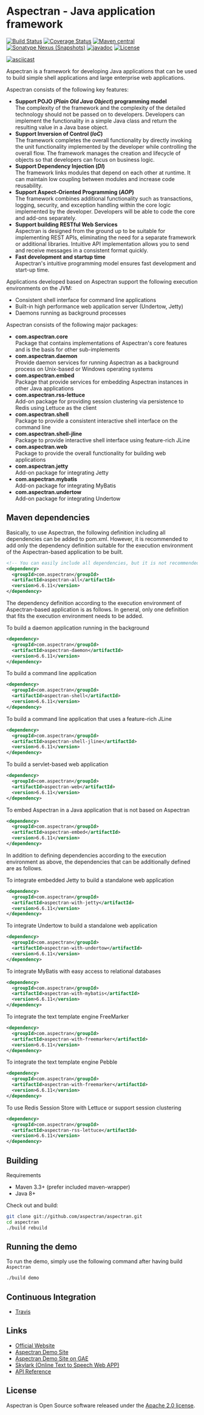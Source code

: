 # Aspectran - Java application framework

[![Build Status](https://api.travis-ci.com/aspectran/aspectran.svg?branch=master)](https://travis-ci.com/github/aspectran/aspectran)
[![Coverage Status](https://coveralls.io/repos/github/aspectran/aspectran/badge.svg?branch=master)](https://coveralls.io/github/aspectran/aspectran?branch=master)
[![Maven central](https://maven-badges.herokuapp.com/maven-central/com.aspectran/aspectran/badge.svg#v6.6.11)](https://maven-badges.herokuapp.com/maven-central/com.aspectran/aspectran)
[![Sonatype Nexus (Snapshots)](https://img.shields.io/nexus/s/https/oss.sonatype.org/com.aspectran/aspectran.svg)](https://oss.sonatype.org/content/repositories/snapshots/com/aspectran/aspectran/)
[![javadoc](https://javadoc.io/badge2/com.aspectran/aspectran-all/javadoc.svg)](https://javadoc.io/doc/com.aspectran/aspectran-all)
[![License](https://img.shields.io/:license-apache-brightgreen.svg)](https://www.apache.org/licenses/LICENSE-2.0.html)

[![asciicast](https://asciinema.org/a/267955.png)](https://asciinema.org/a/267955)

Aspectran is a framework for developing Java applications that can be used to build simple shell applications and large enterprise web applications.

Aspectran consists of the following key features:

* **Support POJO (*Plain Old Java Object*) programming model**  
  The complexity of the framework and the complexity of the detailed technology should not be passed on to developers.
  Developers can implement the functionality in a simple Java class and return the resulting value in a Java base object.
* **Support Inversion of Control (*IoC*)**  
  The framework completes the overall functionality by directly invoking the unit functionality implemented by the developer while controlling the overall flow.
  The framework manages the creation and lifecycle of objects so that developers can focus on business logic.
* **Support Dependency Injection (*DI*)**  
  The framework links modules that depend on each other at runtime.
  It can maintain low coupling between modules and increase code reusability.
* **Support Aspect-Oriented Programming (*AOP*)**  
  The framework combines additional functionality such as transactions, logging, security, and exception handling within the core logic implemented by the developer.
  Developers will be able to code the core and add-ons separately.
* **Support building RESTful Web Services**  
  Aspectran is designed from the ground up to be suitable for implementing REST APIs, eliminating the need for a separate framework or additional libraries.
  Intuitive API implementation allows you to send and receive messages in a consistent format quickly.
* **Fast development and startup time**  
  Aspectran's intuitive programming model ensures fast development and start-up time.

Applications developed based on Aspectran support the following execution environments on the JVM:

* Consistent shell interface for command line applications
* Built-in high performance web application server (Undertow, Jetty)
* Daemons running as background processes

Aspectran consists of the following major packages:

* **com.aspectran.core**  
  Package that contains implementations of Aspectran's core features and is the basis for other sub-implements
* **com.aspectran.daemon**  
  Provide daemon services for running Aspectran as a background process on Unix-based or Windows operating systems
* **com.aspectran.embed**  
  Package that provide services for embedding Aspectran instances in other Java applications
* **com.aspectran.rss-lettuce**  
  Add-on package for providing session clustering via persistence to Redis using Lettuce as the client
* **com.aspectran.shell**  
  Package to provide a consistent interactive shell interface on the command line
* **com.aspectran.shell-jline**  
  Package to provide interactive shell interface using feature-rich JLine
* **com.aspectran.web**  
  Package to provide the overall functionality for building web applications
* **com.aspectran.jetty**  
  Add-on package for integrating Jetty
* **com.aspectran.mybatis**  
  Add-on package for integrating MyBatis
* **com.aspectran.undertow**  
  Add-on package for integrating Undertow

## Maven dependencies

Basically, to use Aspectran, the following definition including all dependencies can be added to pom.xml.
However, it is recommended to add only the dependency definition suitable for the execution environment of the Aspectran-based application to be built.

```xml
<!-- You can easily include all dependencies, but it is not recommended. -->
<dependency>
  <groupId>com.aspectran</groupId>
  <artifactId>aspectran-all</artifactId>
  <version>6.6.11</version>
</dependency>
```

The dependency definition according to the execution environment of Aspectran-based application is as follows.
In general, only one definition that fits the execution environment needs to be added.

To build a daemon application running in the background
```xml
<dependency>
  <groupId>com.aspectran</groupId>
  <artifactId>aspectran-daemon</artifactId>
  <version>6.6.11</version>
</dependency>
```

To build a command line application
```xml
<dependency>
  <groupId>com.aspectran</groupId>
  <artifactId>aspectran-shell</artifactId>
  <version>6.6.11</version>
</dependency>
```

To build a command line application that uses a feature-rich JLine
```xml
<dependency>
  <groupId>com.aspectran</groupId>
  <artifactId>aspectran-shell-jline</artifactId>
  <version>6.6.11</version>
</dependency>
```

To build a servlet-based web application
```xml
<dependency>
  <groupId>com.aspectran</groupId>
  <artifactId>aspectran-web</artifactId>
  <version>6.6.11</version>
</dependency>
```

To embed Aspectran in a Java application that is not based on Aspectran
```xml
<dependency>
  <groupId>com.aspectran</groupId>
  <artifactId>aspectran-embed</artifactId>
  <version>6.6.11</version>
</dependency>
```

In addition to defining dependencies according to the execution environment as above, 
the dependencies that can be additionally defined are as follows.

To integrate embedded Jetty to build a standalone web application
```xml
<dependency>
  <groupId>com.aspectran</groupId>
  <artifactId>aspectran-with-jetty</artifactId>
  <version>6.6.11</version>
</dependency>
```

To integrate Undertow to build a standalone web application
```xml
<dependency>
  <groupId>com.aspectran</groupId>
  <artifactId>aspectran-with-undertow</artifactId>
  <version>6.6.11</version>
</dependency>
```

To integrate MyBatis with easy access to relational databases
```xml
<dependency>
  <groupId>com.aspectran</groupId>
  <artifactId>aspectran-with-mybatis</artifactId>
  <version>6.6.11</version>
</dependency>
```

To integrate the text template engine FreeMarker
```xml
<dependency>
  <groupId>com.aspectran</groupId>
  <artifactId>aspectran-with-freemarker</artifactId>
  <version>6.6.11</version>
</dependency>
```

To integrate the text template engine Pebble
```xml
<dependency>
  <groupId>com.aspectran</groupId>
  <artifactId>aspectran-with-freemarker</artifactId>
  <version>6.6.11</version>
</dependency>
```

To use Redis Session Store with Lettuce or support session clustering
```xml
<dependency>
  <groupId>com.aspectran</groupId>
  <artifactId>aspectran-rss-lettuce</artifactId>
  <version>6.6.11</version>
</dependency>
```

## Building

Requirements

* Maven 3.3+ (prefer included maven-wrapper)
* Java 8+

Check out and build:

```sh
git clone git://github.com/aspectran/aspectran.git
cd aspectran
./build rebuild
```

## Running the demo

To run the demo, simply use the following command after having build `Aspectran`

```sh
./build demo
```

## Continuous Integration

* [Travis](https://travis-ci.com/github/aspectran/aspectran)

## Links

* [Official Website](https://aspectran.com/)
* [Aspectran Demo Site](https://demo.aspectran.com/)
* [Aspectran Demo Site on GAE](https://demo-gae.aspectran.com/)
* [Skylark (Online Text to Speech Web APP)](https://skylark.aspectran.com/)
* [API Reference](https://javadoc.io/doc/com.aspectran/aspectran-all)

## License

Aspectran is Open Source software released under the [Apache 2.0 license](http://www.apache.org/licenses/LICENSE-2.0).
